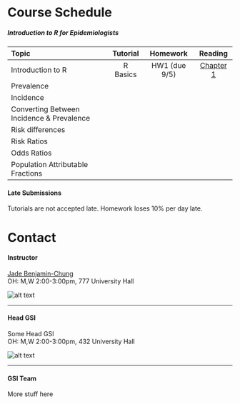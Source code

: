 # Course Schedule
##### Introduction to R for Epidemiologists

Topic | Tutorial  | Homework  | Reading
:--   | :-:       | :-:       | :-:    
Introduction to R | R Basics | HW1 (due 9/5) | [Chapter 1](http://r4ds.had.co.nz/index.html)
Prevalence |||
Incidence |||
Converting Between Incidence & Prevalence |||
Risk differences |||
Risk Ratios |||
Odds Ratios |||
Population Attributable Fractions |||


#### Late Submissions
Tutorials are not accepted late. Homework loses 10% per day late.


# Contact
#### Instructor
[Jade Benjamin-Chung](mailto:jadebc@berkeley.edu)  
OH: M,W 2:00-3:00pm, 777 University Hall

![alt text](http://bbd.berkeley.edu/uploads/5/4/3/7/54378593/published/benjamin-chung-jade_1.jpeg?1507227294 "Jade")

***
#### Head GSI
Some Head GSI  
OH: M,W 2:00-3:00pm, 432 University Hall

![alt text](http://sph.berkeley.edu/sites/default/files/styles/faculty_profile_detail_page/public/colford_0.jpg?itok=9UJsJzQb "Jade")

***
#### GSI Team
More stuff here

